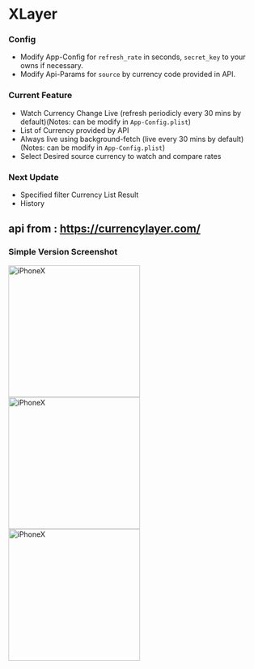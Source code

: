 # XLayer

### Config
- Modify App-Config  for `refresh_rate` in seconds, `secret_key` to your owns if necessary.
- Modify Api-Params for `source` by currency code provided in API.

### Current Feature
- Watch Currency Change Live (refresh periodicly every 30 mins by default)(Notes: can be modify in `App-Config.plist`)
- List of Currency provided by API
- Always live using background-fetch (live every 30 mins by default)(Notes: can be modify in `App-Config.plist`)
- Select Desired source currency to watch and compare rates

### Next Update 
- Specified filter Currency List Result
- History

## api from :  https://currencylayer.com/

### Simple Version Screenshot
<img align="left" src="https://raw.github.com/nsnull0/XLayer/master/ss-1.png" alt="iPhoneX" width="260" />
<img align="left" src="https://raw.github.com/nsnull0/XLayer/master/ss-2.png" alt="iPhoneX" width="260" />
<img align="left" src="https://raw.github.com/nsnull0/XLayer/master/ss-3.png" alt="iPhoneX" width="260" />


